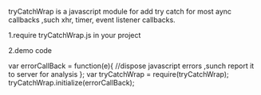 tryCatchWrap is a javascript module for add try catch for most aync callbacks ,such xhr, timer, event listener callbacks.

1.require tryCatchWrap.js in your project

2.demo code

  var errorCallBack = function(e){
    //dispose javascript errors ,sunch report it to server for analysis
  };
  var tryCatchWrap = require(tryCatchWrap);
  tryCatchWrap.initialize(errorCallBack);
